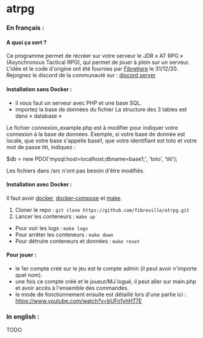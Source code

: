# atrpg

### **En français** :

#### A quoi ça sert ?

Ce programme permet de récréer sur votre serveur le JDR « AT RPG » (Asynchronous Tactical RPG), qui permet de jouer à
plein sur un serveur.
L'idée et le code d'origine ont été fournies par [Fibretigre](https://www.twitch.tv/fibretigre) le 31/12/20. Rejoignez
le discord de la communauté sur : [discord server](https://discord.gg/RAhph7z)

#### Installation sans Docker :

- il vous faut un serveur avec PHP et une base SQL.
- importez la base de données du fichier La structure des 3 tables est dans « database »

Le fichier connexion_example.php est à modifier pour indiquer votre connexion à la base de données.
Exemple, si votre base de donnée est locale, que votre base s'appelle base1, que votre identifiant
est toto et votre mot de passe titi, indiquez :

$db = new PDO('mysql:host=localhost;dbname=base1;', 'toto', 'titi');

Les fichiers dans /src n'ont pas besoin d'être modifiés.

#### Installation avec Docker :

Il faut avoir [docker](https://docs.docker.com/get-docker/), [docker-compose](https://docs.docker.com/compose/install/)
et [make](https://fr.wikipedia.org/wiki/Make).

1. Cloner le repo : `git clone https://github.com/fibreville/atrpg.git`
2. Lancer les conteneurs : `make up`

* Pour voir les logs : `make logs`
* Pour arrêter les conteneurs : `make down`
* Pour détruire conteneurs et données : `make reset`

#### Pour jouer :

- le 1er compte créé sur le jeu est le compte admin (il peut avoir n'importe quel nom).
- une fois ce compte créé et le joueur/MJ logué, il peut aller sur main.php et avoir accès à l'ensemble des commandes.
- le mode de fonctionnement ensuite est détaillé lors d'une partie ici : https://www.youtube.com/watch?v=bUFo1yhHT7E

### **In english** :

TODO

